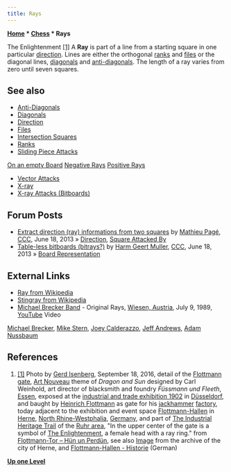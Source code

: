 ```yaml
---
title: Rays
---
```

**[Home](Home "Home") \* [Chess](Chess "Chess") \* Rays**



 [](http://wiki.huen-un-perduen.de/index.php?title=Datei:Frauenkopf_als_Symbol_der_Aufkl%C3%A4rung.jpg) The Enlightenment <a id="cite-note-1" href="#cite-ref-1">[1]</a> 
A **Ray** is part of a line from a starting square in one particular [direction](Direction "Direction"). Lines are either the orthogonal [ranks](Ranks "Ranks") and [files](Files "Files") or the diagonal lines, [diagonals](Diagonals "Diagonals") and [anti-diagonals](Anti-Diagonals "Anti-Diagonals"). The length of a ray varies from zero until seven squares. 




## See also


* [Anti-Diagonals](Anti-Diagonals "Anti-Diagonals")
* [Diagonals](Diagonals "Diagonals")
* [Direction](Direction "Direction")
* [Files](Files "Files")
* [Intersection Squares](Intersection_Squares "Intersection Squares")
* [Ranks](Ranks "Ranks")
* [Sliding Piece Attacks](Sliding_Piece_Attacks "Sliding Piece Attacks")


 [On an empty Board](On_an_empty_Board "On an empty Board")
 [Negative Rays](On_an_empty_Board#NegativeRays "On an empty Board")
 [Positive Rays](On_an_empty_Board#PositiveRays "On an empty Board")
* [Vector Attacks](Vector_Attacks "Vector Attacks")
* [X-ray](X-ray "X-ray")
* [X-ray Attacks (Bitboards)](X-ray_Attacks_(Bitboards) "X-ray Attacks (Bitboards)")


## Forum Posts


* [Extract direction (ray) informations from two squares](http://www.talkchess.com/forum/viewtopic.php?t=48322) by [Mathieu Pagé](Mathieu_Pag%C3%A9 "Mathieu Pagé"), [CCC](CCC "CCC"), June 18, 2013 » [Direction](Direction "Direction"), [Square Attacked By](Square_Attacked_By "Square Attacked By")
* [Table-less bitboards (bitrays?)](http://www.talkchess.com/forum/viewtopic.php?t=48324) by [Harm Geert Muller](Harm_Geert_Muller "Harm Geert Muller"), [CCC](CCC "CCC"), June 18, 2013 » [Board Representation](Board_Representation "Board Representation")


## External Links


* [Ray from Wikipedia](https://en.wikipedia.org/wiki/Ray)
* [Stingray from Wikipedia](https://en.wikipedia.org/wiki/Stingray)
* [Michael Brecker Band](Category:Michael_Brecker "Category:Michael Brecker") - Original Rays, [Wiesen, Austria](https://en.wikipedia.org/wiki/Wiesen,_Austria), July 9, 1989, [YouTube](https://en.wikipedia.org/wiki/YouTube) Video


 [Michael Brecker](Category:Michael_Brecker "Category:Michael Brecker"), [Mike Stern](Category:Mike_Stern "Category:Mike Stern"), [Joey Calderazzo](https://en.wikipedia.org/wiki/Joey_Calderazzo), [Jeff Andrews](http://www.allmusic.com/artist/jeff-andrews-mn0000237234/credits), [Adam Nussbaum](Category:Adam_Nussbaum "Category:Adam Nussbaum")
 
## References


1. <a id="cite-ref-1" href="#cite-note-1">[1]</a> Photo by [Gerd Isenberg](Gerd_Isenberg "Gerd Isenberg"), September 18, 2016, detail of the [Flottmann gate](https://commons.wikimedia.org/wiki/Category:Flottmann-Tor), [Art Nouveau](https://en.wikipedia.org/wiki/Art_Nouveau) theme of *Dragon and Sun* designed by Carl Weinhold, art director of blacksmith and foundry *Füssmann und Fleeth*, [Essen](https://en.wikipedia.org/wiki/Essen), exposed at the [industrial and trade exhibition 1902](https://de.wikipedia.org/wiki/Industrie-_und_Gewerbeausstellung_D%C3%BCsseldorf) in [Düsseldorf](https://en.wikipedia.org/wiki/D%C3%BCsseldorf), and baught by [Heinrich Flottmann](https://de.wikipedia.org/wiki/Otto_Heinrich_Flottmann) as gate for his [jackhammer](https://en.wikipedia.org/wiki/Jackhammer) [factory](https://de.wikipedia.org/wiki/Flottmann-Werke), today adjacent to the exhibition and event space [Flottmann-Hallen](Category:Flottmann "Category:Flottmann") in [Herne](https://en.wikipedia.org/wiki/Herne,_North_Rhine-Westphalia), [North Rhine-Westphalia](https://en.wikipedia.org/wiki/North_Rhine-Westphalia), [Germany](https://en.wikipedia.org/wiki/Germany), and part of [The Industrial Heritage Trail](Category:Industrial_Heritage_Trail "Category:Industrial Heritage Trail") of the [Ruhr area](https://en.wikipedia.org/wiki/Ruhr), "In the upper center of the gate is a symbol of [The Enlightenment](https://en.wikipedia.org/wiki/Age_of_Enlightenment), a female head with a ray ring." from [Flottmann-Tor – Hün un Perdün](http://wiki.huen-un-perduen.de/index.php?title=Flottmann-Tor), see also [Image](http://wiki.huen-un-perduen.de/index.php?title=Datei:Frauenkopf_als_Symbol_der_Aufkl%C3%A4rung.jpg) from the archive of the city of Herne, and [Flottmann-Hallen - Historie](http://flottmann-hallen.de/page/2?m=18) (German)

**[Up one Level](Chess "Chess")**







 
